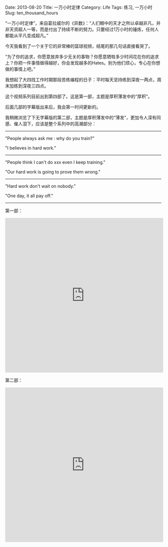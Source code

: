 Date: 2013-08-20
Title: 一万小时定律
Category: Life
Tags: 练习, 一万小时
Slug: ten_thousand_hours

“一万小时定律”，来自葛拉威尔的《异数》：“人们眼中的天才之所以卓越非凡，并非天资超人一等，而是付出了持续不断的努力。只要经过1万小时的锤炼，任何人都能从平凡变成超凡。”

今天我看到了一个关于它的非常棒的篮球视频，结尾的那几句话直接看哭了。

“为了你的追求，你愿意放弃多少无关的事物？你愿意牺牲多少时间花在你的追求上？你把一件事情做得越好，你会发现越多的Hates。别为他们烦心，专心在你想做的事情上吧。”

我想起了大四找工作时期那段苦练编程的日子：平时每天坚持练到深夜一两点，周末加练到深夜三四点。

这个视频系列目前出到第四部了。这是第一部，主题是厚积薄发中的“厚积”。

后面几部的字幕版出来后，我会第一时间更新的。

我稍微浏览了下无字幕版的第二部，主题是厚积薄发中的“薄发”，更加令人深有同感、催人泪下，应该是整个系列中的高潮部分：

* * *
"People always ask me : why do you train?"

"I believes in hard work."

* * *

"People think I can't do xxx even I keep training."

"Our hard work is going to prove them wrong."

* * *
"Hard work don't wait on nobody."

"One day, it all pay off."

* * *

第一部：

<iframe height=498 width=510 src="http://player.youku.com/embed/XNTk4MjM1MDUy" frameborder=0 allowfullscreen></iframe>

第二部：

<iframe height=498 width=510 src="http://player.youku.com/embed/XNTk5NTU5NzIw" frameborder=0 allowfullscreen></iframe>